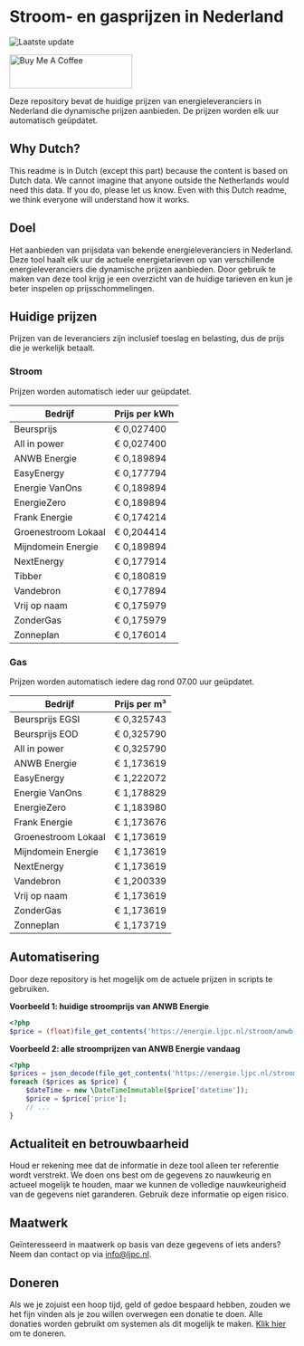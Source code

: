 # Stroom- en gasprijzen in Nederland

![Laatste update](https://img.shields.io/badge/laatste%20update-2025--07--30%2015%3A00%20CET-brightgreen)

<a href="https://www.buymeacoffee.com/Lars-" target="_blank"><img src="https://cdn.buymeacoffee.com/buttons/v2/default-orange.png" alt="Buy Me A Coffee" height="60" style="height: 60px !important;width: 217px !important;" ></a>

Deze repository bevat de huidige prijzen van energieleveranciers in Nederland die dynamische prijzen aanbieden. De prijzen worden elk uur automatisch geüpdatet.

## Why Dutch?

This readme is in Dutch (except this part) because the content is based on Dutch data. We cannot imagine that anyone outside the Netherlands would need this data. If you do, please let us know. Even with this Dutch readme, we think
everyone will understand how it works.

## Doel

Het aanbieden van prijsdata van bekende energieleveranciers in Nederland. Deze tool haalt elk uur de actuele energietarieven op van verschillende energieleveranciers die dynamische prijzen aanbieden. Door gebruik te maken van deze tool
krijg je een overzicht van de huidige tarieven en kun je beter inspelen op prijsschommelingen.

## Huidige prijzen

Prijzen van de leveranciers zijn inclusief toeslag en belasting, dus de prijs die je werkelijk betaalt.

### Stroom

Prijzen worden automatisch ieder uur geüpdatet.

 Bedrijf | Prijs per kWh 
---------|---------------
Beursprijs | € 0,027400
All in power | € 0,027400
ANWB Energie | € 0,189894
EasyEnergy | € 0,177794
Energie VanOns | € 0,189894
EnergieZero | € 0,189894
Frank Energie | € 0,174214
Groenestroom Lokaal | € 0,204414
Mijndomein Energie | € 0,189894
NextEnergy | € 0,177914
Tibber | € 0,180819
Vandebron | € 0,177894
Vrij op naam | € 0,175979
ZonderGas | € 0,175979
Zonneplan | € 0,176014


### Gas

Prijzen worden automatisch iedere dag rond 07.00 uur geüpdatet.

 Bedrijf | Prijs per m³ 
---------|--------------
Beursprijs EGSI | € 0,325743
Beursprijs EOD | € 0,325790
All in power | € 0,325790
ANWB Energie | € 1,173619
EasyEnergy | € 1,222072
Energie VanOns | € 1,178829
EnergieZero | € 1,183980
Frank Energie | € 1,173676
Groenestroom Lokaal | € 1,173619
Mijndomein Energie | € 1,173619
NextEnergy | € 1,173619
Vandebron | € 1,200339
Vrij op naam | € 1,173619
ZonderGas | € 1,173619
Zonneplan | € 1,173719


## Automatisering

Door deze repository is het mogelijk om de actuele prijzen in scripts te gebruiken.

**Voorbeeld 1: huidige stroomprijs van ANWB Energie**

```php
<?php
$price = (float)file_get_contents('https://energie.ljpc.nl/stroom/anwb-energie-nu.txt');

```

**Voorbeeld 2: alle stroomprijzen van ANWB Energie vandaag**

```php
<?php
$prices = json_decode(file_get_contents('https://energie.ljpc.nl/stroom/all-in-power-vandaag.json'),true);
foreach ($prices as $price) {
    $dateTime = new \DateTimeImmutable($price['datetime']);
    $price = $price['price'];
    // ...
}
```

## Actualiteit en betrouwbaarheid

Houd er rekening mee dat de informatie in deze tool alleen ter referentie wordt verstrekt. We doen ons best om de gegevens zo nauwkeurig en actueel mogelijk te houden, maar we kunnen de volledige nauwkeurigheid van de gegevens niet
garanderen. Gebruik deze informatie op eigen risico.

## Maatwerk

Geïnteresseerd in maatwerk op basis van deze gegevens of iets anders? Neem dan contact op
via [info@ljpc.nl](mailto:info@ljpc.nl?subject=Energie%20prijzen).

## Doneren

Als we je zojuist een hoop tijd, geld of gedoe bespaard hebben, zouden we het fijn vinden als je zou willen overwegen een
donatie te doen. Alle donaties worden gebruikt om systemen als dit mogelijk te
maken. [Klik hier](https://www.buymeacoffee.com/Lars-) om te doneren.
